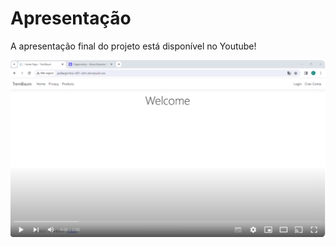 # Apresentação

A apresentação final do projeto está disponível no Youtube!

[![Assista o vídeo!](img/Video.png)](https://www.youtube.com/watch?v=mt0275KEL5Y)
